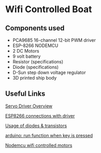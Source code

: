 # Wifi Controlled Boat


## Components used
- PCA9685 16-channel 12-bit PWM driver
- ESP-8266 NODEMCU
- 2 DC Motors
- 9 volt battery
- Resistor (specifications)
- Diode (specifications)
- D-Sun step down voltage regulator
- 3D printed ship body

## Useful Links
[Servo Driver Overview](https://learn.adafruit.com/16-channel-pwm-servo-driver?view=all)

[ESP8266 connections with driver](http://www.esp8266learning.com/pca9685-led-controller-and-esp8266-example.php)

[Usage of diodes & transistors](https://electronics.stackexchange.com/questions/95140/purpose-of-the-diode-and-capacitor-in-this-motor-circuit#:~:text=Without%20the%20diode%2C%20the%20voltage,probably%20require%20frying%20the%20transistor.&text=The%20resistor%20is%20to%20limit,the%20transistor%20base%20must%20handle.)

[arduino: run function when key is pressed](https://www.arduino.cc/en/Reference/KeyPressed)

[Nodemcu wifi controlled motors](https://www.hackster.io/alankrantas/simple-nodemcu-wifi-controlled-car-esp8266-c5491e)